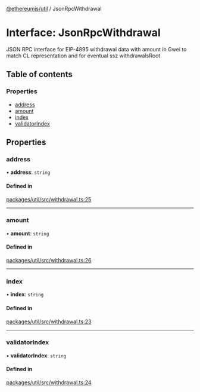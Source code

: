 [@ethereumjs/util](../README.md) / JsonRpcWithdrawal

# Interface: JsonRpcWithdrawal

JSON RPC interface for EIP-4895 withdrawal data with amount in Gwei to
match CL representation and for eventual ssz withdrawalsRoot

## Table of contents

### Properties

- [address](JsonRpcWithdrawal.md#address)
- [amount](JsonRpcWithdrawal.md#amount)
- [index](JsonRpcWithdrawal.md#index)
- [validatorIndex](JsonRpcWithdrawal.md#validatorindex)

## Properties

### address

• **address**: `string`

#### Defined in

[packages/util/src/withdrawal.ts:25](https://github.com/ethereumjs/ethereumjs-monorepo/blob/master/packages/util/src/withdrawal.ts#L25)

___

### amount

• **amount**: `string`

#### Defined in

[packages/util/src/withdrawal.ts:26](https://github.com/ethereumjs/ethereumjs-monorepo/blob/master/packages/util/src/withdrawal.ts#L26)

___

### index

• **index**: `string`

#### Defined in

[packages/util/src/withdrawal.ts:23](https://github.com/ethereumjs/ethereumjs-monorepo/blob/master/packages/util/src/withdrawal.ts#L23)

___

### validatorIndex

• **validatorIndex**: `string`

#### Defined in

[packages/util/src/withdrawal.ts:24](https://github.com/ethereumjs/ethereumjs-monorepo/blob/master/packages/util/src/withdrawal.ts#L24)
